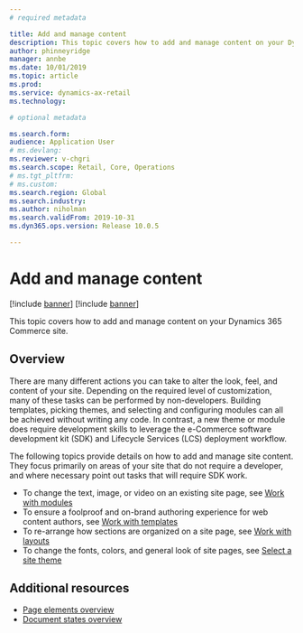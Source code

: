 ```yaml
---
# required metadata

title: Add and manage content
description: This topic covers how to add and manage content on your Dynamics 365 Commerce site.
author: phinneyridge
manager: annbe
ms.date: 10/01/2019
ms.topic: article
ms.prod: 
ms.service: dynamics-ax-retail
ms.technology: 

# optional metadata

ms.search.form:  
audience: Application User
# ms.devlang: 
ms.reviewer: v-chgri
ms.search.scope: Retail, Core, Operations
# ms.tgt_pltfrm: 
# ms.custom: 
ms.search.region: Global
ms.search.industry: 
ms.author: niholman
ms.search.validFrom: 2019-10-31
ms.dyn365.ops.version: Release 10.0.5

---
```

# Add and manage content

[!include [banner](../includes/preview-banner.md)]
[!include [banner](../includes/banner.md)]

This topic covers how to add and manage content on your Dynamics 365 Commerce site.

## Overview

There are many different actions you can take to alter the look, feel, and content of your site.  Depending on the required level of customization, many of these tasks can be performed by non-developers. Building templates, picking themes, and selecting and configuring modules can all be achieved without writing any code. In contrast, a new theme or module does require development skills to leverage the e-Commerce software development kit (SDK) and Lifecycle Services (LCS) deployment workflow. 

The following topics provide details on how to add and manage site content. They focus primarily on areas of your site that do not require a developer, and where necessary point out tasks that will require SDK work.

- To change the text, image, or video on an existing site page, see [Work with modules](work-with-modules.md)
- To ensure a foolproof and on-brand authoring experience for web content authors, see [Work with templates](work-with-templates.md)
- To re-arrange how sections are organized on a site page, see [Work with layouts](work-with-layouts.md)
- To change the fonts, colors, and general look of site pages, see [Select a site theme](select-site-theme.md)

## Additional resources

- [Page elements overview](page-elements-overview.md)
- [Document states overview](document-states-overview.md)

